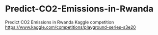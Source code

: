 # Predict-CO2-Emissions-in-Rwanda
Predict CO2 Emissions in Rwanda Kaggle competition https://www.kaggle.com/competitions/playground-series-s3e20
